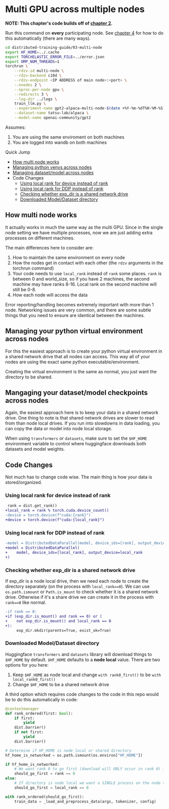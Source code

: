 # Multi GPU across multiple nodes

**NOTE: This chapter's code builds off of [chapter 2](../02-multi-gpu).**

Run this command on **every** participating node. See [chapter 4](../04-job-launchers) for how to do this automatically (there are many ways).

```bash
cd distributed-training-guide/03-multi-node
export HF_HOME=../.cache
export TORCHELASTIC_ERROR_FILE=../error.json
export OMP_NUM_THREADS=1
torchrun \
    --rdzv-id multi-node \
    --rdzv-backend c10d \
    --rdzv-endpoint <IP ADDRESS of main node>:<port> \
    --nnodes 2 \
    --nproc-per-node gpu \
    --redirects 3 \
    --log-dir ../logs \
    train_llm.py \
    --experiment-name gpt2-alpaca-multi-node-$(date +%Y-%m-%dT%H-%M-%S) \
    --dataset-name tatsu-lab/alpaca \
    --model-name openai-community/gpt2
```

Assumes:
1. You are using the same enviroment on both machines
2. You are logged into wandb on both machines

Quick Jump
- [How multi node works](#how-multi-node-works)
- [Managing python venvs across nodes](#managing-your-python-virtual-environment-across-nodes)
- [Managing dataset/model across nodes](#mangaging-your-datasetmodel-checkpoints-across-nodes)
- Code Changes
    - [Using local rank for device instead of rank](#using-local-rank-for-device-instead-of-rank)
    - [Using local rank for DDP instead of rank](#using-local-rank-for-ddp-instead-of-rank)
    - [Checking whether exp_dir is a shared network drive](#checking-whether-exp_dir-is-a-shared-network-drive)
    - [Downloaded Model/Dataset directory](#downloaded-modeldataset-directory)

## How multi node works

It actually works in much the same way as the multi GPU. Since in the single node setting we have multiple processes, now we are just adding extra processes on different machines.

The main differences here to consider are:
1. How to maintain the same environment on every node
2. How the nodes get in contact with each other (the `rdzv` arguments in the torchrun command)
3. Your code needs to use `local_rank` instead of `rank` some places. `rank` is between 0 and world_size, so if you have 2 machines, the second machine may have ranks 8-16. Local rank on the second machine will still be 0-8.
4. How each node will access the data

Error reporting/handling becomes extremely important with more than 1 node. Networking issues are very common, and there are some subtle things that you need to ensure are identical between the machines.

## Managing your python virtual environment across nodes

For this the easiest approach is to create your python virtual environment in a shared network drive that all nodes can access. This way all of your nodes are using the exact same python executable/environment.

Creating the virtual environment is the same as normal, you just want the directory to be shared.

## Mangaging your dataset/model checkpoints across nodes

Again, the easiest approach here is to keep your data in a shared network drive. One thing to note is that shared network drives are slower to read from than node local drives. If you run into slowdowns in data loading, you can copy the data or model into node local storage.

When using `transformers` or `datasets`, make sure to set the `$HF_HOME` environment variable to control where huggingface downloads both datasets and model weights.

## Code Changes

Not much has to change code wise. The main thing is how your data is stored/organized.

### Using local rank for device instead of rank

```diff
 rank = dist.get_rank()
+local_rank = rank % torch.cuda.device_count()
-device = torch.device(f"cuda:{rank}")
+device = torch.device(f"cuda:{local_rank}")
```

### Using local rank for DDP instead of rank

```diff
-model = DistributedDataParallel(model, device_ids=[rank], output_device=rank)
+model = DistributedDataParallel(
+    model, device_ids=[local_rank], output_device=local_rank
+)
```

### Checking whether exp_dir is a shared network drive

If exp_dir is a node local drive, then we need each node to create the directory separately (on the process with `local_rank==0`). We can use `os.path.ismount` or `Path.is_mount` to check whether it is a shared network drive. Otherwise if it's a share drive we can create it in the process with `rank==0` like normal.

```diff
-if rank == 0:
+if (exp_dir.is_mount() and rank == 0) or (
+    not exp_dir.is_mount() and local_rank == 0
+):
     exp_dir.mkdir(parents=True, exist_ok=True) 
```

### Downloaded Model/Dataset directory

Huggingface `transformers` and `datasets` library will download things to `$HF_HOME` by default. `$HF_HOME` defaults to a **node local** value. There are two options for you here:

1. Keep `$HF_HOME` as node local and change `with rank0_first()` to be `with local_rank0_first()`
2. Change `$HF_HOME` to be a shared network drive

A third option which requires code changes to the code in this repo would be to do this automatically in code:

```python
@contextmanager
def rank_ordered(first: bool):
    if first:
        yield
    dist.barrier()
    if not first:
        yield
    dist.barrier()

# Determine if HF_HOME is node local or shared directory
hf_home_is_networked = os.path.ismount(os.environ["HF_HOME"])

if hf_home_is_networked:
    # We want rank 0 to go first (download will ONLY occur in rank 0) if directory is shared
    should_go_first = rank == 0
else:
    # If directory is node local we want a SINGLE process on the node to download the data (local rank 0)
    should_go_first = local_rank == 0

with rank_ordered(should_go_first):
    train_data = _load_and_preprocess_data(args, tokenizer, config)
```
